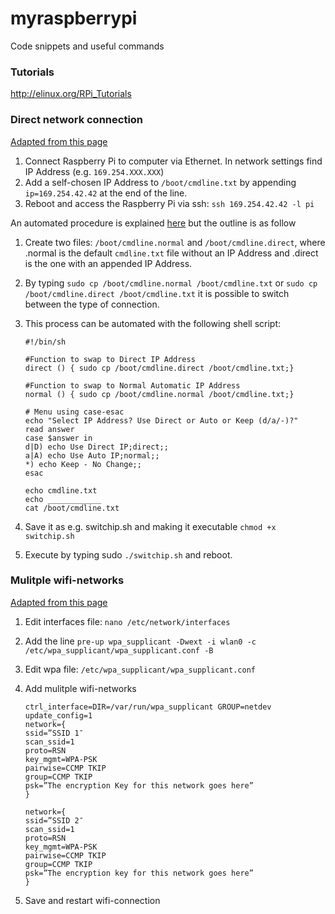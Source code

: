 myraspberrypi
=============

Code snippets and useful commands

### Tutorials
http://elinux.org/RPi_Tutorials

### Direct network connection
[Adapted from this page](http://pihw.wordpress.com/guides/direct-network-connection/)

1. Connect Raspberry Pi to computer via Ethernet. In network settings find IP Address (e.g. ``169.254.XXX.XXX``)
2. Add a self-chosen IP Address to ``/boot/cmdline.txt`` by appending ``ip=169.254.42.42`` at the end of the line.
3. Reboot and access the Raspberry Pi via ssh: ``ssh 169.254.42.42 -l pi``

An automated procedure is explained [here](http://pihw.wordpress.com/guides/direct-network-connection/) but the outline is as follow

1. Create two files: ``/boot/cmdline.normal`` and ``/boot/cmdline.direct``, where .normal is the default ``cmdline.txt`` file without an IP Address and
.direct is the one with an appended IP Address.
2. By typing ``sudo cp /boot/cmdline.normal /boot/cmdline.txt`` or ``sudo cp /boot/cmdline.direct /boot/cmdline.txt`` it is possible to switch between the type of connection.
3. This process can be automated with the following shell script:

      ```
      #!/bin/sh
 
      #Function to swap to Direct IP Address
      direct () { sudo cp /boot/cmdline.direct /boot/cmdline.txt;}
 
      #Function to swap to Normal Automatic IP Address
      normal () { sudo cp /boot/cmdline.normal /boot/cmdline.txt;}
 
      # Menu using case-esac
      echo "Select IP Address? Use Direct or Auto or Keep (d/a/-)?"
      read answer
      case $answer in
      d|D) echo Use Direct IP;direct;;
      a|A) echo Use Auto IP;normal;;
      *) echo Keep - No Change;;
      esac
 
      echo cmdline.txt
      echo ____________
      cat /boot/cmdline.txt
      ```
4. Save it as e.g. switchip.sh and making it executable ``chmod +x switchip.sh``
5. Execute by typing sudo ``./switchip.sh`` and reboot.

### Mulitple wifi-networks
[Adapted from this page](http://www.instantsupportsite.com/self-help/raspberry-pi/raspberry-connect-multiple-wireless-networks/)

1. Edit interfaces file: ``nano /etc/network/interfaces`` 
2. Add the line ``pre-up wpa_supplicant -Dwext -i wlan0 -c /etc/wpa_supplicant/wpa_supplicant.conf -B``
3. Edit wpa file: ``/etc/wpa_supplicant/wpa_supplicant.conf``
4. Add mulitple wifi-networks

      ```
      ctrl_interface=DIR=/var/run/wpa_supplicant GROUP=netdev
      update_config=1
      network={
      ssid=”SSID 1″
      scan_ssid=1
      proto=RSN
      key_mgmt=WPA-PSK
      pairwise=CCMP TKIP
      group=CCMP TKIP
      psk=”The encryption Key for this network goes here”
      }
      
      network={
      ssid=”SSID 2″
      scan_ssid=1
      proto=RSN
      key_mgmt=WPA-PSK
      pairwise=CCMP TKIP
      group=CCMP TKIP
      psk=”The encryption key for this network goes here”
      }
      ```
5. Save and restart wifi-connection
